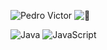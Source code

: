 
![Pedro Victor](https://img.shields.io/badge/Pedro%20Victor-6A0DAD?style=for-the-badge&logo=person&logoColor=white) ![🌱](https://img.shields.io/badge/🌱-32CD32?style=for-the-badge&logo=tree&logoColor=white)

![Java](https://img.shields.io/badge/Java-F8981D?style=for-the-badge&logo=java&logoColor=white) ![JavaScript](https://img.shields.io/badge/JavaScript-F7DF1E?style=for-the-badge&logo=javascript&logoColor=black)

 
